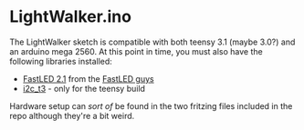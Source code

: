 LightWalker.ino
===============

The LightWalker sketch is compatible with both teensy 3.1 (maybe 3.0?) and an arduino mega 2560. At this point in time, you must also have the following libraries installed:
* [FastLED 2.1](https://github.com/FastLED/FastLED/tree/FastLED2.1) from the [FastLED guys](http://fastled.io)
* [i2c_t3](http://forum.pjrc.com/threads/21680-New-I2C-library-for-Teensy3) - only for the teensy build

Hardware setup can _sort of_ be found in the two fritzing files included in the repo although they're a bit weird.
